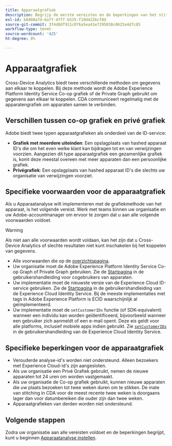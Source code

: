 ```yaml
---
title: Apparaatgrafiek
description: Begrijp de eerste vereisten en de beperkingen van het stitching van gegevens gebruikend de apparatengrafiek.
exl-id: b8408a7d-6aff-4fff-b535-f10d422bcf0d
source-git-commit: 3f4d8df911c076a5ea41e7295038c0625a4d7c85
workflow-type: tm+mt
source-wordcount: '425'
ht-degree: 0%

---
```


# Apparaatgrafiek

Cross-Device Analytics biedt twee verschillende methoden om gegevens aan elkaar te koppelen. Bij deze methode wordt de Adobe Experience Platform Identity Service Co-op grafiek of de Private Graph gebruikt om gegevens aan elkaar te koppelen. CDA communiceert regelmatig met de apparatengrafiek om apparaten samen te verbinden.

## Verschillen tussen co-op grafiek en privé grafiek

Adobe biedt twee typen apparaatgrafieken als onderdeel van de ID-service:

* **Grafiek met meerdere uiteinden**: Een opslagplaats van hashed apparaat ID&#39;s die om het even welke klant kan bijdragen tot en van verwijzingen voorzien. Aangezien dit type apparaatgrafiek een gezamenlijke grafiek is, komt deze meestal overeen met meer apparaten dan een persoonlijke grafiek.
* **Privégrafiek**: Een opslagplaats van hashed apparaat ID&#39;s die slechts uw organisatie van verwijzingen voorziet.

## Specifieke voorwaarden voor de apparaatgrafiek

Als u Apparaatanalyse wilt implementeren met de grafiekmethode van het apparaat, is het volgende vereist. Werk met teams binnen uw organisatie en uw Adobe-accountmanager om ervoor te zorgen dat u aan alle volgende voorwaarden voldoet.

>[!WARNING]
>
>Als niet aan alle voorwaarden wordt voldaan, kan het zijn dat u Cross-Device Analytics of slechte resultaten niet kunt inschakelen bij het koppelen van gegevens.

* Alle voorwaarden die op de [overzichtspagina](overview.md).
* Uw organisatie moet de Adobe Experience Platform Identity Service Co-op Graph of Private Graph gebruiken. Zie de [Startpagina](https://experienceleague.adobe.com/docs/device-co-op/using/home.html) in de gebruikershandleiding voor cogebruikers van apparaten.
* Uw implementatie moet de nieuwste versie van de Experience Cloud ID-service gebruiken. Zie de [Startpagina](https://experienceleague.adobe.com/docs/id-service/using/home.html) in de gebruikershandleiding van de Experience Cloud Identity Service. Bij de meeste implementaties met tags in Adobe Experience Platform is ECID waarschijnlijk al geïmplementeerd.
* Uw implementatie moet de `setCustomerIDs` functie (of SDK-equivalent) wanneer een individu kan worden geïdentificeerd, bijvoorbeeld wanneer een gebruiker zich aanmeldt of een e-mail opent. Deze eis geldt voor alle platforms, inclusief mobiele apps indien gebruikt. Zie [`setCustomerIDs`](https://experienceleague.adobe.com/docs/id-service/using/id-service-api/methods/setcustomerids.html) in de gebruikershandleiding van de Experience Cloud Identity Service.

## Specifieke beperkingen voor de apparaatgrafiek

* Verouderde analyse-id&#39;s worden niet ondersteund. Alleen bezoekers met Experience Cloud-id&#39;s zijn aangesloten.
* Als uw organisatie een Privé Grafiek gebruikt, nemen de nieuwe apparaten tot 24 uren om worden vastgemaakt.
* Als uw organisatie de Co-op grafiek gebruikt, kunnen nieuwe apparaten die uw plaats bezoeken tot twee weken duren om te stikken. De mate van stitching in CDA voor de meest recente twee weken is doorgaans lager dan voor datumbereiken die ouder zijn dan twee weken.
* Apparaatgrafieken van derden worden niet ondersteund.

## Volgende stappen

Zodra uw organisatie aan alle vereisten voldoet en de beperkingen begrijpt, kunt u beginnen [Apparaatanalyse instellen](setup.md).
